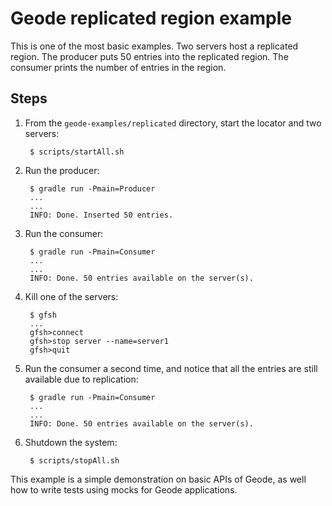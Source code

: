 # Geode replicated region example

This is one of the most basic examples. 
Two servers host a replicated region.
The producer puts 50 entries into the replicated region. The consumer prints the number of entries in the region.

## Steps
1. From the ```geode-examples/replicated``` directory, start the locator and two servers:

        $ scripts/startAll.sh

2. Run the producer:

        $ gradle run -Pmain=Producer
        ...
        ... 
        INFO: Done. Inserted 50 entries.

3. Run the consumer:

        $ gradle run -Pmain=Consumer
        ...
        ...
        INFO: Done. 50 entries available on the server(s).

4. Kill one of the servers:

        $ gfsh
        ...
        gfsh>connect
        gfsh>stop server --name=server1
        gfsh>quit

5. Run the consumer a second time, and notice that all the entries are still available due to replication: 

        $ gradle run -Pmain=Consumer
        ...
        ...
        INFO: Done. 50 entries available on the server(s).

6. Shutdown the system:

        $ scripts/stopAll.sh

This example is a simple demonstration on basic APIs of Geode, as well how to write tests using mocks for Geode applications.
